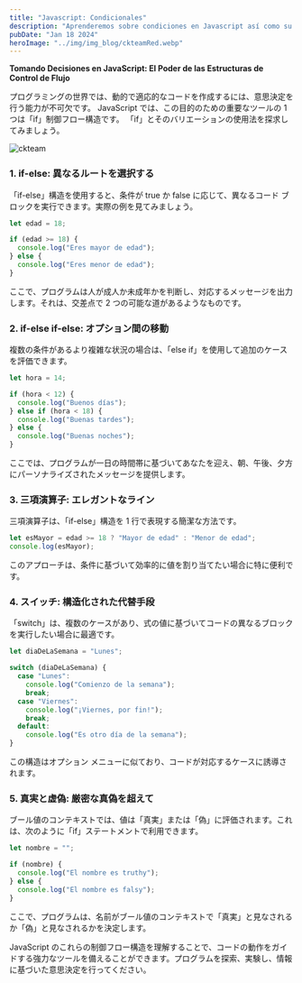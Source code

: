 ```yaml
---
title: "Javascript: Condicionales"
description: "Aprenderemos sobre condiciones en Javascript así como su implementación"
pubDate: "Jan 18 2024"
heroImage: "../img/img_blog/ckteamRed.webp"
---
```

**Tomando Decisiones en JavaScript: El Poder de las Estructuras de Control de Flujo**

プログラミングの世界では、動的で適応的なコードを作成するには、意思決定を行う能力が不可欠です。 JavaScript では、この目的のための重要なツールの 1 つは「if」制御フロー構造です。 「if」とそのバリエーションの使用法を探求してみましょう。

![ckteam](/img/img_blog/ckteamRed.webp)

### 1. if-else: 異なるルートを選択する

「if-else」構造を使用すると、条件が true か false に応じて、異なるコード ブロックを実行できます。実際の例を見てみましょう。

```javascript
let edad = 18;

if (edad >= 18) {
  console.log("Eres mayor de edad");
} else {
  console.log("Eres menor de edad");
}
```

ここで、プログラムは人が成人か未成年かを判断し、対応するメッセージを出力します。それは、交差点で 2 つの可能な道があるようなものです。


### 2. if-else if-else: オプション間の移動

複数の条件があるより複雑な状況の場合は、「else if」を使用して追加のケースを評価できます。

```javascript
let hora = 14;

if (hora < 12) {
  console.log("Buenos días");
} else if (hora < 18) {
  console.log("Buenas tardes");
} else {
  console.log("Buenas noches");
}
```

ここでは、プログラムが一日の時間帯に基づいてあなたを迎え、朝、午後、夕方にパーソナライズされたメッセージを提供します。

### 3. 三項演算子: エレガントなライン

三項演算子は、「if-else」構造を 1 行で表現する簡潔な方法です。

```javascript
let esMayor = edad >= 18 ? "Mayor de edad" : "Menor de edad";
console.log(esMayor);
```

このアプローチは、条件に基づいて効率的に値を割り当てたい場合に特に便利です。

### 4. スイッチ: 構造化された代替手段

「switch」は、複数のケースがあり、式の値に基づいてコードの異なるブロックを実行したい場合に最適です。

```javascript
let diaDeLaSemana = "Lunes";

switch (diaDeLaSemana) {
  case "Lunes":
    console.log("Comienzo de la semana");
    break;
  case "Viernes":
    console.log("¡Viernes, por fin!");
    break;
  default:
    console.log("Es otro día de la semana");
}
```

この構造はオプション メニューに似ており、コードが対応するケースに誘導されます。

### 5. 真実と虚偽: 厳密な真偽を超えて

ブール値のコンテキストでは、値は「真実」または「偽」に評価されます。これは、次のように「if」ステートメントで利用できます。

```javascript
let nombre = "";

if (nombre) {
  console.log("El nombre es truthy");
} else {
  console.log("El nombre es falsy");
}
```

ここで、プログラムは、名前がブール値のコンテキストで「真実」と見なされるか「偽」と見なされるかを決定します。

JavaScript のこれらの制御フロー構造を理解することで、コードの動作をガイドする強力なツールを備えることができます。プログラムを探索、実験し、情報に基づいた意思決定を行ってください。